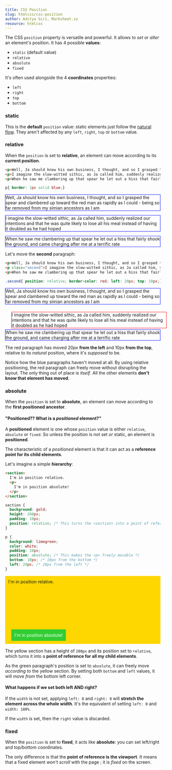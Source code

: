 ```yaml
---
title: CSS Position
slug: htmlcss/css-position
author: Aditya Giri, Marksheet.io
resource: htmlcss
---
```


The CSS `position` property is versatile and powerful. It allows to _set_ or _alter_ an element's position. It has 4 possible **values**:

* `static` (default value)
* `relative`
* `absolute`
* `fixed`

It's often used alongside the 4 **coordinates** properties:

* `left`
* `right`
* `top`
* `bottom`

### static

This is the **default** `position` value: static elements just follow the [natural flow](/resources/htmlcss/css-the-flow/). They aren't affected by any `left`, `right`, `top` or `bottom` value.

### relative

When the `position` is set to **relative**, an element can move according to its **current position**.

```html
<p>Well, Ja should know his own business, I thought, and so I grasped the spear and clambered up toward the red man as rapidly as I could - being so far removed from my simian ancestors as I am</p>
<p>I imagine the slow-witted sithic, as Ja called him, suddenly realized our intentions and that he was quite likely to lose all his meal instead of having it doubled as he had hoped</p>
<p>When he saw me clambering up that spear he let out a hiss that fairly shook the ground, and came charging after me at a terrific rate</p>
```

```css
p{ border: 1px solid blue;}
```

<div class="result">
  <p style="border: 1px solid blue;">Well, Ja should know his own business, I thought, and so I grasped the spear and clambered up toward the red man as rapidly as I could - being so far removed from my simian ancestors as I am</p>
  <p style="border: 1px solid blue;">I imagine the slow-witted sithic, as Ja called him, suddenly realized our intentions and that he was quite likely to lose all his meal instead of having it doubled as he had hoped</p>
  <p style="border: 1px solid blue;">When he saw me clambering up that spear he let out a hiss that fairly shook the ground, and came charging after me at a terrific rate</p>
</div>

Let's move the **second** paragraph:

```html
<p>Well, Ja should know his own business, I thought, and so I grasped the spear and clambered up toward the red man as rapidly as I could - being so far removed from my simian ancestors as I am</p>
<p class="second">I imagine the slow-witted sithic, as Ja called him, suddenly realized our intentions and that he was quite likely to lose all his meal instead of having it doubled as he had hoped</p>
<p>When he saw me clambering up that spear he let out a hiss that fairly shook the ground, and came charging after me at a terrific rate</p>
```

```css
.second{ position: relative; border-color: red; left: 20px; top: 10px;}
```

<div class="result">
  <p style="border: 1px solid blue;">Well, Ja should know his own business, I thought, and so I grasped the spear and clambered up toward the red man as rapidly as I could - being so far removed from my simian ancestors as I am</p>
  <p style="border: 1px solid red; position: relative; left: 20px; top: 10px;">I imagine the slow-witted sithic, as Ja called him, suddenly realized our intentions and that he was quite likely to lose all his meal instead of having it doubled as he had hoped</p>
  <p style="border: 1px solid blue;">When he saw me clambering up that spear he let out a hiss that fairly shook the ground, and came charging after me at a terrific rate</p>
</div>

The red paragraph has moved 20px **from the left** and 10px **from the top**, relative to its _natural_ position, where it's _supposed_ to be.

Notice how the blue paragraphs haven't moved at all. By using relative positioning, the red paragraph can freely move without disrupting the layout. The only thing out of place is _itself_. All the other elements **don't know that element has moved**.

### absolute

When the `position` is set to **absolute**, an element can move according to the **first positioned ancestor**.

#### "Positioned?? What is a _positioned_ element?"

A **positioned** element is one whose `position` value is either `relative`, `absolute` or `fixed`. So unless the position is not set _or_ static, an element is **positioned**.

The characteristic of a _positioned_ element is that it can act as a **reference point for its child elements**.

Let's imagine a simple **hierarchy**:

```html
<section>
  I'm in position relative.
  <p>
    I'm in position absolute!
  </p>
</section>
```

```css
section {
  background: gold;
  height: 200px;
  padding: 10px;
  position: relative; /* This turns the <section> into a point of reference for the <p> */
}

p {
  background: limegreen;
  color: white;
  padding: 10px;
  position: absolute; /* This makes the <p> freely movable */
  bottom: 10px; /* 10px from the bottom */
  left: 20px; /* 20px from the left */
}
```

<div class="result">
  <section style="background: gold; height: 200px; margin: 1em 0; padding: 10px; position: relative;">
    I'm in position relative.
    <p style="background: limegreen; bottom: 10px; color: white; left: 20px; margin: 0; padding: 10px; position: absolute;">
      I'm in position absolute!
    </p>
  </section>
</div>

The yellow section has a height of `200px` and its position set to `relative`, which turns it into a **point of reference for all my child elements**.

As the green paragraph's position is set to `absolute`, it can freely move _according to_ the yellow section. By setting both `bottom` and `left` values, it will move _from_ the bottom left corner.

#### What happens if we set both left AND right?

If the `width` is not set, applying `left: 0` and `right: 0` will **stretch the element across the whole width**. It's the equivalent of setting `left: 0` and `width: 100%`.

If the `width` is set, then the `right` value is discarded.

### fixed

When the `position` is set to **fixed**, it acts like **absolute**: you can set left/right and top/bottom coordinates.

The only difference is that the **point of reference is the viewport**. It means that a fixed element _won't scroll_ with the page ; it is _fixed_ on the screen.